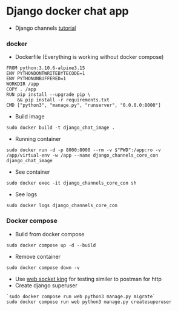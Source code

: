 # Django docker chat app

- Django channels [tutorial](https://www.youtube.com/watch?v=D43IitXdqk0&t=1s)


### docker
 - Dockerfile (Everything is working without docker compose)
```
FROM python:3.10.6-alpine3.15
ENV PYTHONDONTWRITEBYTECODE=1
ENV PYTHONUNBUFFERED=1
WORKDIR /app
COPY . /app
RUN pip install --upgrade pip \
    && pip install -r requirements.txt
CMD ["python3", "manage.py", "runserver", "0.0.0.0:8000"]
```

 - Build image
```
sudo docker build -t django_chat_image .
```
 - Running container

```
sudo docker run -d -p 8000:8000 --rm -v $"PWD":/app:ro -v /app/virtual-env -w /app --name django_channels_core_con django_chat_image
```

 - See container
```
sudo docker exec -it django_channels_core_con sh
```
 - See logs
```
sudo docker logs django_channels_core_con
```
### Docker compose
 - Build from docker compose
```
sudo docker compose up -d --build
```
 - Remove container
```
sudo docker compose down -v
```
 - Use [web socket king](https://websocketking.com/) for testing similer to postman for http
- Create django superuser
```
`sudo docker compose run web python3 manage.py migrate`
sudo docker compose run web python3 manage.py createsuperuser
```
